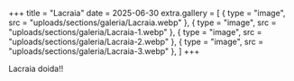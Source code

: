 +++
title = "Lacraia"
date = 2025-06-30
extra.gallery = [
  { type = "image", src = "uploads/sections/galeria/Lacraia.webp" },
  { type = "image", src = "uploads/sections/galeria/Lacraia-1.webp" },
  { type = "image", src = "uploads/sections/galeria/Lacraia-2.webp" },
  { type = "image", src = "uploads/sections/galeria/Lacraia-3.webp" },
]
+++

Lacraia doida!!
